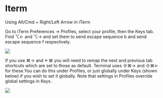# Iterm

Using Alt/Cmd + Right/Left Arrow in iTerm

Go to iTerm Preferences → Profiles, select your profile, then the Keys tab. Find ⌥← and ⌥→ and set them to send escape sequence b and send escape sequence f respectively.

[![](https://app.yinxiang.com/shard/s9/res/9613c7c3-0708-4b10-93c1-2651fad33c58.png)](https://i.stack.imgur.com/HCNAe.png)

If you use ⌘→ and ←⌘ you will need to remap the next and previous tab shortcuts which are set to those as default. Terminal uses ⇧⌘→ and ⇧⌘← for these.You can do this under Profiles, or just globally under Keys \(shown below\) if you wish to set it globally. Note that settings in Profiles override global settings in Keys.

[![](https://app.yinxiang.com/shard/s9/res/a06bf6be-7639-43f3-b64a-cac7313333b8.png)](https://i.stack.imgur.com/ry7Zm.png)

